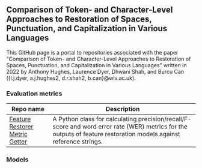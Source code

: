 ## Comparison of Token- and Character-Level Approaches to Restoration of Spaces, Punctuation, and Capitalization in Various Languages

This GitHub page is a portal to repositories associated with the paper "Comparison of Token- and Character-Level Approaches to Restoration of
Spaces, Punctuation, and Capitalization in Various Languages" written in 2022 by Anthony Hughes, Laurence Dyer, Dhwani Shah, and Burcu Can ({l.j.dyer, a.j.hughes2, d.r.shah2, b.can}@wlv.ac.uk).

### Evaluation metrics

| Repo name  | Description |
| ------------- | ------------- |
| [Feature Restorer Metric Getter](https://github.com/ljdyer/Feature-Restorer-Metric-Getter)  | A Python class for calculating precision/recall/F-score and word error rate (WER) metrics for the outputs of feature restoration models against reference strings.  |

### Models
